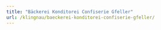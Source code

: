 ```yaml
---
title: "Bäckerei Konditorei Confiserie Gfeller"
url: /klingnau/baeckerei-konditorei-confiserie-gfeller/
---
```

